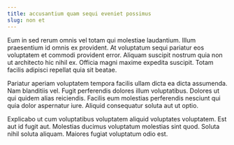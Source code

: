 ```yaml
---
title: accusantium quam sequi eveniet possimus
slug: non et
---
```


Eum in sed rerum omnis vel totam qui molestiae laudantium. Illum praesentium id omnis ex provident. At voluptatum sequi pariatur eos voluptatem et commodi provident error. Aliquam suscipit nostrum quia non ut architecto hic nihil ex. Officia magni maxime expedita suscipit. Totam facilis adipisci repellat quia sit beatae.

Pariatur aperiam voluptatem tempora facilis ullam dicta ea dicta assumenda. Nam blanditiis vel. Fugit perferendis dolores illum voluptatibus. Dolores ut qui quidem alias reiciendis. Facilis eum molestias perferendis nesciunt qui quia dolor aspernatur iure. Aliquid consequatur soluta aut ut optio.

Explicabo ut cum voluptatibus voluptatem aliquid voluptates voluptatem. Est aut id fugit aut. Molestias ducimus voluptatum molestias sint quod. Soluta nihil soluta aliquam. Maiores fugiat voluptatum odio est.
